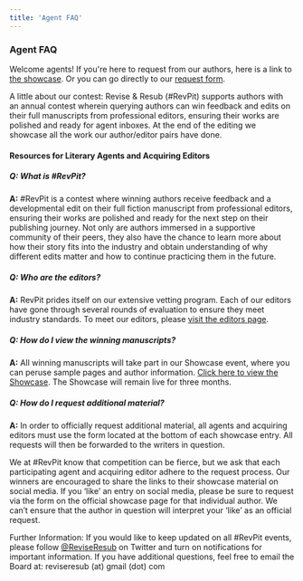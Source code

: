 ```yaml
---
title: 'Agent FAQ'
---
```


### Agent FAQ

Welcome agents! If you're here to request from our authors, here is a link to [the showcase](https://reviseresub.com/showcase). Or you can go directly to our [request form](https://forms.gle/tcssy8nWmZ98u6sT6).

A little about our contest: Revise & Resub (#RevPit) supports authors with an annual contest wherein querying authors can win feedback and edits on their full manuscripts from professional editors, ensuring their works are polished and ready for agent inboxes. At the end of the editing we showcase all the work our author/editor pairs have done.

#### **Resources for Literary Agents and Acquiring Editors**

<div class="faq-accordion" markdown="1">

##### Q: What is \#RevPit?

<div markdown="1">

**A:** \#RevPit is a contest where winning authors receive feedback and a developmental edit on their full fiction manuscript from professional editors, ensuring their works are polished and ready for the next step on their publishing journey. Not only are authors immersed in a supportive community of their peers, they also have the chance to learn more about how their story fits into the industry and obtain understanding of why different edits matter and how to continue practicing them in the future.

</div>

##### Q: Who are the editors?

<div markdown="1">

**A:** RevPit prides itself on our extensive vetting program. Each of our editors have gone through several rounds of evaluation to ensure they meet industry standards. To meet our editors, please [visit the editors page](https://reviseresub.com/editors).

</div>

##### Q: How do I view the winning manuscripts?

<div markdown="1">

**A:** All winning manuscripts will take part in our Showcase event, where you can peruse sample pages and author information. [Click here to view the Showcase](https://reviseresub.com/showcase). The Showcase will remain live for three months.

</div>

##### Q: How do I request additional material?

<div markdown="1">

**A:** In order to officially request additional material, all agents and acquiring editors must use the form located at the bottom of each showcase entry. All requests will then be forwarded to the writers in question.

We at \#RevPit know that competition can be fierce, but we ask that each participating agent and acquiring editor adhere to the request process. Our winners are encouraged to share the links to their showcase material on social media. If you ‘like’ an entry on social media, please be sure to request via the form on the official showcase page for that individual author. We can’t ensure that the author in question will interpret your ‘like’ as an official request.

Further Information: If you would like to keep updated on all #RevPit events, please follow [@ReviseResub](https://twitter.com/ReviseResub?target=_blank) on Twitter and turn on notifications for important information. If you have additional questions, feel free to email the Board at: reviseresub (at) gmail (dot) com

</div>

</div>
